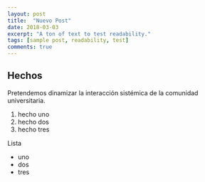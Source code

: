 ```yaml
---
layout: post
title:  "Nuevo Post"
date: 2018-03-03
excerpt: "A ton of text to test readability."
tags: [sample post, readability, test]
comments: true
---
```


## Hechos

Pretendemos dinamizar la interacción sistémica de la comunidad universitaria.

1. hecho uno
2. hecho dos
3. hecho tres

Lista 
* uno
* dos
* tres



